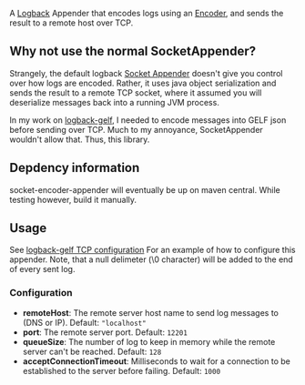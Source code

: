 A [Logback](http://logback.qos.ch/) Appender that encodes logs using
an [Encoder](http://logback.qos.ch/manual/encoders.html), and sends
the result to a remote host over TCP.

Why not use the normal SocketAppender?
--------------------------------------

Strangely, the default logback [Socket
Appender](http://logback.qos.ch/manual/appenders.html#SocketAppender)
doesn't give you control over how logs are encoded. Rather, it uses
java object serialization and sends the result to a remote TCP socket,
where it assumed you will deserialize messages back into a running JVM
process.

In my work on [logback-gelf](https://github.com/Moocar/logback-gelf),
I needed to encode messages into GELF json before sending over TCP.
Much to my annoyance, SocketAppender wouldn't allow that. Thus, this
library.

Depdency information
-----------------------------------

socket-encoder-appender will eventually be up on maven central. While testing however, build it manually.

Usage
-----

See
[logback-gelf TCP configuration](https://github.com/Moocar/logback-gelf/tree/the-great-appender-rejig#tcp)
For an example of how to configure this appender. Note, that a null
delimeter (\0 character) will be added to the end of every sent log.

### Configuration

* **remoteHost**: The remote server host name to send log messages to
  (DNS or IP). Default: `"localhost"`
* **port**: The remote server port. Default: `12201`
* **queueSize**: The number of log to keep in memory while the remote
  server can't be reached. Default: `128`
* **acceptConnectionTimeout**: Milliseconds to wait for a connection
  to be established to the server before failing. Default: `1000`
